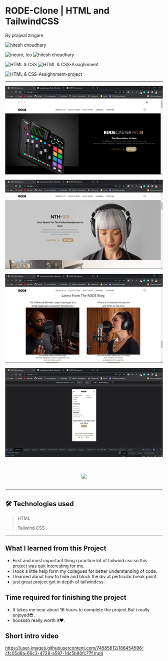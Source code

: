 # RODE-Clone | HTML and TailwindCSS 

By prajwal zingare

 ![hitesh choudhary](https://img.shields.io/badge/Prajwal--Zingare-JS--Devloper-green)

![ineuro, lco](https://img.shields.io/badge/iNeuron-LCO-green)
![hitesh choudhary](https://img.shields.io/badge/Hitesh--Choudhary-JS--bootcamp-red)

![HTML & CSS](https://img.shields.io/badge/HTML-CSS-orange)
![HTML & CSS-Assighnment](https://img.shields.io/badge/HTML--TailwindCSS-Assighnment-orange)


![HTML & CSS-Assighnment-project](https://img.shields.io/badge/HTML--TailwindCSS-Rode--Clone-orange)



---

![myproject](./images/Screenshot%20(80).png)

![myproject](./images/Screenshot%20(81).png)

![myproject](./images/Screenshot%20(82).png)

![myproject](./images/Screenshot%20(85).png)









<h1 align='center'>

[ <img src= "https://img.shields.io/badge/Go LiVE-1DA1F?style=for-the-badge&logo=&logoColor=white" />](https://road-mic-clone-tailwindcss-prajwal.netlify.app/) 

</h1>

---
## 🛠 Technologies used

> HTML
> 
> Tailwind CSS  

---
## What I learned from this Project
  - First and most important thing i practice lot of tailwind css so this project was quit interesting for me.
  - I took a little help form my collegues for better understanding of code.
  - I learned about how to hide and block the div at perticular break point.
  - just great project got in depth of tailwindcss.
  
  ## Time required for finishing the project
  - It takes me near about 16 hours to complete the project.But i really enjoyed😎.
  - hoosssh really worth it❤️.

## Short intro video




https://user-images.githubusercontent.com/74585612/186454596-cfc05d8a-66c3-4728-a587-1dc5b80fc77f.mp4



